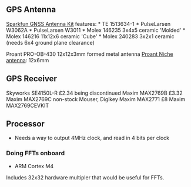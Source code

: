 ## GPS Antenna

[Sparkfun GNSS Antenna Kit](https://www.sparkfun.com/products/15247) features:
    * TE 1513634-1
    * PulseLarsen W3062A
    * PulseLarsen W3011
    * Molex 146235 3x4x5 ceramic 'Molded'
    * Molex 146216 11x12x6 ceramic 'Cube'
    * Molex 240283 3x2x1 ceramic (needs 6x4 ground plane clearance)

Proant PRO-OB-430 12x12x3mm formed metal antenna
[Proant Niche antenna](https://www.proant.se/niche-gnss-antenna/): 12x6mm

## GPS Receiver

Skyworks SE4150L-R £2.34 being discontinued
Maxim MAX2769B £3.32
Maxim MAX2769C non-stock Mouser, Digikey
Maxim MAX2771 £8
Maxim MAX2769CEVKIT

## Processor

* Needs a way to output 4MHz clock, and read in 4 bits per clock

### Doing FFTs onboard

* ARM Cortex M4

Includes 32x32 hardware multipler that would be useful for FFTs.

